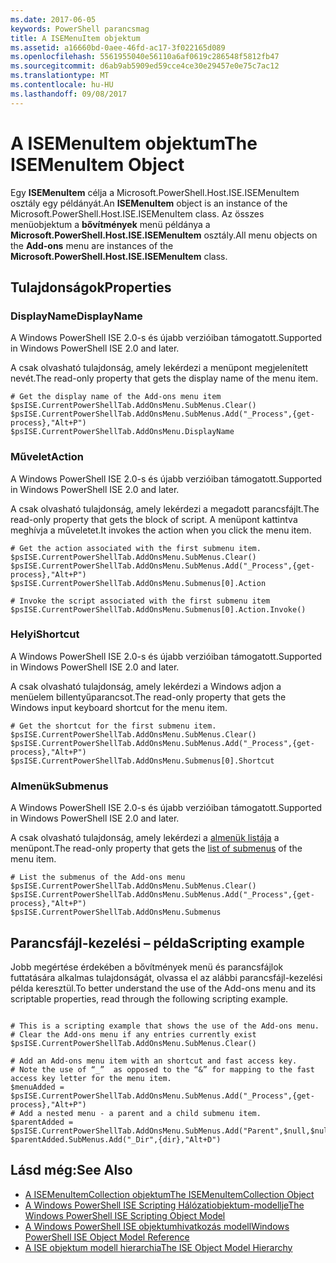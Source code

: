 ```yaml
---
ms.date: 2017-06-05
keywords: PowerShell parancsmag
title: A ISEMenuItem objektum
ms.assetid: a16660bd-0aee-46fd-ac17-3f022165d089
ms.openlocfilehash: 5561955040e56110a6af0619c286548f5812fb47
ms.sourcegitcommit: d6ab9ab5909ed59cce4ce30e29457e0e75c7ac12
ms.translationtype: MT
ms.contentlocale: hu-HU
ms.lasthandoff: 09/08/2017
---
```

# <a name="the-isemenuitem-object"></a><span data-ttu-id="c4d4e-103">A ISEMenuItem objektum</span><span class="sxs-lookup"><span data-stu-id="c4d4e-103">The ISEMenuItem Object</span></span>
  <span data-ttu-id="c4d4e-104">Egy **ISEMenuItem** célja a Microsoft.PowerShell.Host.ISE.ISEMenuItem osztály egy példányát.</span><span class="sxs-lookup"><span data-stu-id="c4d4e-104">An **ISEMenuItem** object is an instance of the Microsoft.PowerShell.Host.ISE.ISEMenuItem class.</span></span> <span data-ttu-id="c4d4e-105">Az összes menüobjektum a **bővítmények** menü példánya a **Microsoft.PowerShell.Host.ISE.ISEMenuItem** osztály.</span><span class="sxs-lookup"><span data-stu-id="c4d4e-105">All menu objects on the **Add-ons** menu are instances of the **Microsoft.PowerShell.Host.ISE.ISEMenuItem** class.</span></span>

## <a name="properties"></a><span data-ttu-id="c4d4e-106">Tulajdonságok</span><span class="sxs-lookup"><span data-stu-id="c4d4e-106">Properties</span></span>

### <a name="displayname"></a><span data-ttu-id="c4d4e-107">DisplayName</span><span class="sxs-lookup"><span data-stu-id="c4d4e-107">DisplayName</span></span>
  <span data-ttu-id="c4d4e-108">A Windows PowerShell ISE 2.0-s és újabb verzióiban támogatott.</span><span class="sxs-lookup"><span data-stu-id="c4d4e-108">Supported in Windows PowerShell ISE 2.0 and later.</span></span> 

 <span data-ttu-id="c4d4e-109">A csak olvasható tulajdonság, amely lekérdezi a menüpont megjelenített nevét.</span><span class="sxs-lookup"><span data-stu-id="c4d4e-109">The read-only property that gets the display name of the menu item.</span></span>

```
# Get the display name of the Add-ons menu item
$psISE.CurrentPowerShellTab.AddOnsMenu.SubMenus.Clear()
$psISE.CurrentPowerShellTab.AddOnsMenu.SubMenus.Add("_Process",{get-process},"Alt+P")
$psISE.CurrentPowerShellTab.AddOnsMenu.DisplayName

```

### <a name="action"></a><span data-ttu-id="c4d4e-110">Művelet</span><span class="sxs-lookup"><span data-stu-id="c4d4e-110">Action</span></span>
  <span data-ttu-id="c4d4e-111">A Windows PowerShell ISE 2.0-s és újabb verzióiban támogatott.</span><span class="sxs-lookup"><span data-stu-id="c4d4e-111">Supported in Windows PowerShell ISE 2.0 and later.</span></span> 

 <span data-ttu-id="c4d4e-112">A csak olvasható tulajdonság, amely lekérdezi a megadott parancsfájlt.</span><span class="sxs-lookup"><span data-stu-id="c4d4e-112">The read-only property that gets the block of script.</span></span> <span data-ttu-id="c4d4e-113">A menüpont kattintva meghívja a műveletet.</span><span class="sxs-lookup"><span data-stu-id="c4d4e-113">It invokes the action when you click the menu item.</span></span>

```
# Get the action associated with the first submenu item.
$psISE.CurrentPowerShellTab.AddOnsMenu.SubMenus.Clear()
$psISE.CurrentPowerShellTab.AddOnsMenu.SubMenus.Add("_Process",{get-process},"Alt+P")
$psISE.CurrentPowerShellTab.AddOnsMenu.Submenus[0].Action

# Invoke the script associated with the first submenu item 
$psISE.CurrentPowerShellTab.AddOnsMenu.Submenus[0].Action.Invoke()
```

### <a name="shortcut"></a><span data-ttu-id="c4d4e-114">Helyi</span><span class="sxs-lookup"><span data-stu-id="c4d4e-114">Shortcut</span></span>
  <span data-ttu-id="c4d4e-115">A Windows PowerShell ISE 2.0-s és újabb verzióiban támogatott.</span><span class="sxs-lookup"><span data-stu-id="c4d4e-115">Supported in Windows PowerShell ISE 2.0 and later.</span></span> 

 <span data-ttu-id="c4d4e-116">A csak olvasható tulajdonság, amely lekérdezi a Windows adjon a menüelem billentyűparancsot.</span><span class="sxs-lookup"><span data-stu-id="c4d4e-116">The read-only property that gets the Windows input keyboard shortcut for the menu item.</span></span>

```
# Get the shortcut for the first submenu item.
$psISE.CurrentPowerShellTab.AddOnsMenu.SubMenus.Clear()
$psISE.CurrentPowerShellTab.AddOnsMenu.SubMenus.Add("_Process",{get-process},"Alt+P")
$psISE.CurrentPowerShellTab.AddOnsMenu.Submenus[0].Shortcut
```

### <a name="submenus"></a><span data-ttu-id="c4d4e-117">Almenük</span><span class="sxs-lookup"><span data-stu-id="c4d4e-117">Submenus</span></span>
  <span data-ttu-id="c4d4e-118">A Windows PowerShell ISE 2.0-s és újabb verzióiban támogatott.</span><span class="sxs-lookup"><span data-stu-id="c4d4e-118">Supported in Windows PowerShell ISE 2.0 and later.</span></span> 

 <span data-ttu-id="c4d4e-119">A csak olvasható tulajdonság, amely lekérdezi a [almenük listája](The-ISEMenuItemCollection-Object.md) a menüpont.</span><span class="sxs-lookup"><span data-stu-id="c4d4e-119">The read-only property that gets the [list of submenus](The-ISEMenuItemCollection-Object.md) of the menu item.</span></span>

```
# List the submenus of the Add-ons menu
$psISE.CurrentPowerShellTab.AddOnsMenu.SubMenus.Clear()
$psISE.CurrentPowerShellTab.AddOnsMenu.SubMenus.Add("_Process",{get-process},"Alt+P")
$psISE.CurrentPowerShellTab.AddOnsMenu.Submenus
```

## <a name="scripting-example"></a><span data-ttu-id="c4d4e-120">Parancsfájl-kezelési – példa</span><span class="sxs-lookup"><span data-stu-id="c4d4e-120">Scripting example</span></span>
 <span data-ttu-id="c4d4e-121">Jobb megértése érdekében a bővítmények menü és parancsfájlok futtatására alkalmas tulajdonságát, olvassa el az alábbi parancsfájl-kezelési példa keresztül.</span><span class="sxs-lookup"><span data-stu-id="c4d4e-121">To better understand the use of the Add-ons menu and its scriptable properties, read through the following scripting example.</span></span>

```

# This is a scripting example that shows the use of the Add-ons menu.
# Clear the Add-ons menu if any entries currently exist
$psISE.CurrentPowerShellTab.AddOnsMenu.SubMenus.Clear()

# Add an Add-ons menu item with an shortcut and fast access key.
# Note the use of “_”  as opposed to the “&” for mapping to the fast access key letter for the menu item.
$menuAdded = $psISE.CurrentPowerShellTab.AddOnsMenu.SubMenus.Add("_Process",{get-process},"Alt+P") 
# Add a nested menu - a parent and a child submenu item. 
$parentAdded = $psISE.CurrentPowerShellTab.AddOnsMenu.SubMenus.Add("Parent",$null,$null) 
$parentAdded.SubMenus.Add("_Dir",{dir},"Alt+D")

```

## <a name="see-also"></a><span data-ttu-id="c4d4e-122">Lásd még:</span><span class="sxs-lookup"><span data-stu-id="c4d4e-122">See Also</span></span>
- [<span data-ttu-id="c4d4e-123">A ISEMenuItemCollection objektum</span><span class="sxs-lookup"><span data-stu-id="c4d4e-123">The ISEMenuItemCollection Object</span></span>](The-ISEMenuItemCollection-Object.md) 
- [<span data-ttu-id="c4d4e-124">A Windows PowerShell ISE Scripting Hálózatiobjektum-modellje</span><span class="sxs-lookup"><span data-stu-id="c4d4e-124">The Windows PowerShell ISE Scripting Object Model</span></span>](The-Windows-PowerShell-ISE-Scripting-Object-Model.md) 
- [<span data-ttu-id="c4d4e-125">A Windows PowerShell ISE objektumhivatkozás modell</span><span class="sxs-lookup"><span data-stu-id="c4d4e-125">Windows PowerShell ISE Object Model Reference</span></span>](Windows-PowerShell-ISE-Object-Model-Reference.md)
- [<span data-ttu-id="c4d4e-126">A ISE objektum modell hierarchia</span><span class="sxs-lookup"><span data-stu-id="c4d4e-126">The ISE Object Model Hierarchy</span></span>](The-ISE-Object-Model-Hierarchy.md)
